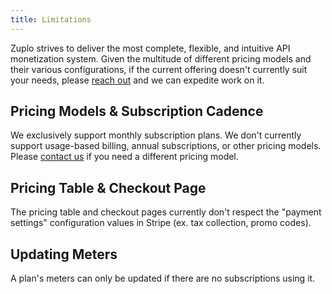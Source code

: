 ```yaml
---
title: Limitations
---
```


<LegacyMonetization />

Zuplo strives to deliver the most complete, flexible, and intuitive API
monetization system. Given the multitude of different pricing models and their
various configurations, if the current offering doesn't currently suit your
needs, please
[reach out](mailto:support@zuplo.com?subject=Monetization%20Inquiry) and we can
expedite work on it.

## Pricing Models & Subscription Cadence

We exclusively support monthly subscription plans. We don't currently support
usage-based billing, annual subscriptions, or other pricing models. Please
[contact us](mailto:support@zuplo.com?subject=Monetization%20Inquiry) if you
need a different pricing model.

## Pricing Table & Checkout Page

The pricing table and checkout pages currently don't respect the "payment
settings" configuration values in Stripe (ex. tax collection, promo codes).

## Updating Meters

A plan's meters can only be updated if there are no subscriptions using it.
